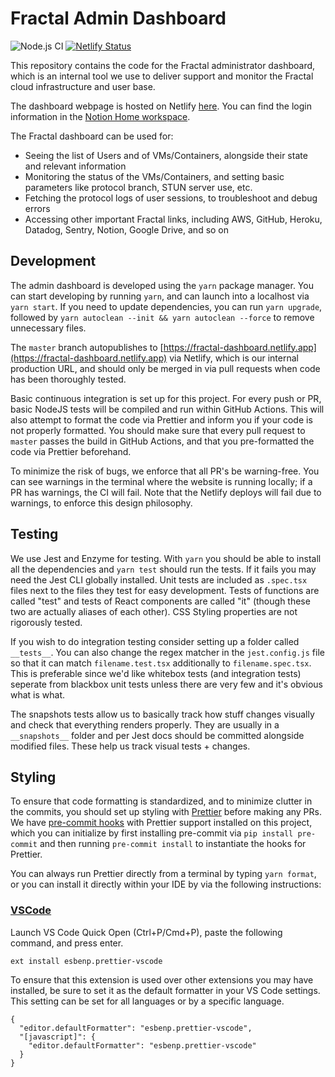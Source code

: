 # Fractal Admin Dashboard

![Node.js CI](https://github.com/fractalcomputers/admin-dashboard/workflows/Node.js%20CI/badge.svg)
[![Netlify Status](https://api.netlify.com/api/v1/badges/cafdd643-2338-419f-b542-b1c2ab933938/deploy-status)](https://app.netlify.com/sites/fractal-dashboard/deploys)

This repository contains the code for the Fractal administrator dashboard, which is an internal tool we use to deliver support and monitor the Fractal cloud infrastructure and user base. 

The dashboard webpage is hosted on Netlify [here](https://fractal-dashboard.netlify.app/). You can find the login information in the [Notion Home workspace](https://www.notion.so/fractalcomputers/Home-f9ca1ed7adad48798302754c5fb19f8b).

The Fractal dashboard can be used for:

- Seeing the list of Users and of VMs/Containers, alongside their state and relevant information
- Monitoring the status of the VMs/Containers, and setting basic parameters like protocol branch, STUN server use, etc.
- Fetching the protocol logs of user sessions, to troubleshoot and debug errors
- Accessing other important Fractal links, including AWS, GitHub, Heroku, Datadog, Sentry, Notion, Google Drive, and so on

## Development

The admin dashboard is developed using the `yarn` package manager. You can start developing by running `yarn`, and can launch into a localhost via `yarn start`. If you need to update dependencies, you can run `yarn upgrade`, followed by `yarn autoclean --init && yarn autoclean --force` to remove unnecessary files.

The `master` branch autopublishes to [https://fractal-dashboard.netlify.app](https://fractal-dashboard.netlify.app) via Netlify, which is our internal production URL, and should only be merged in via pull requests when code has been thoroughly tested.

Basic continuous integration is set up for this project. For every push or PR, basic NodeJS tests will be compiled and run within GitHub Actions. This will also attempt to format the code via Prettier and inform you if your code is not properly formatted. You should make sure that every pull request to `master` passes the build in GitHub Actions, and that you pre-formatted the code via Prettier beforehand. 

To minimize the risk of bugs, we enforce that all PR's be warning-free. You can see warnings in the terminal where the website is running locally; if a PR has warnings, the CI will fail. Note that the Netlify deploys will fail due to warnings, to enforce this design philosophy.

## Testing

We use Jest and Enzyme for testing. With `yarn` you should be able to install all the dependencies and `yarn test` should run the tests. If it fails you may need the Jest CLI globally installed. Unit tests are included as `.spec.tsx` files next to the files they test for easy development. Tests of functions are called "test" and tests of React components are called "it" (though these two are actually aliases of each other). CSS Styling properties are not rigorously tested.

If you wish to do integration testing consider setting up a folder called `__tests__`. You can also change the regex matcher in the `jest.config.js` file so that it can match `filename.test.tsx` additionally to `filename.spec.tsx`. This is preferable since we'd like whitebox tests (and integration tests) seperate from blackbox unit tests unless there are very few and it's obvious what is what.

The snapshots tests allow us to basically track how stuff changes visually and check that everything renders properly. They are usually in a `__snapshots__` folder and per Jest docs should be committed alongside modified files. These help us track visual tests + changes.

## Styling

To ensure that code formatting is standardized, and to minimize clutter in the commits, you should set up styling with [Prettier](https://prettier.io/) before making any PRs. We have [pre-commit hooks](https://pre-commit.com/) with Prettier support installed on this project, which you can initialize by first installing pre-commit via `pip install pre-commit` and then running `pre-commit install` to instantiate the hooks for Prettier.

You can always run Prettier directly from a terminal by typing `yarn format`, or you can install it directly within your IDE by via the following instructions:

### [VSCode](https://marketplace.visualstudio.com/items?itemName=esbenp.prettier-vscode)

Launch VS Code Quick Open (Ctrl+P/Cmd+P), paste the following command, and press enter.

```
ext install esbenp.prettier-vscode
```

To ensure that this extension is used over other extensions you may have installed, be sure to set it as the default formatter in your VS Code settings. This setting can be set for all languages or by a specific language.

```
{
  "editor.defaultFormatter": "esbenp.prettier-vscode",
  "[javascript]": {
    "editor.defaultFormatter": "esbenp.prettier-vscode"
  }
}
```
